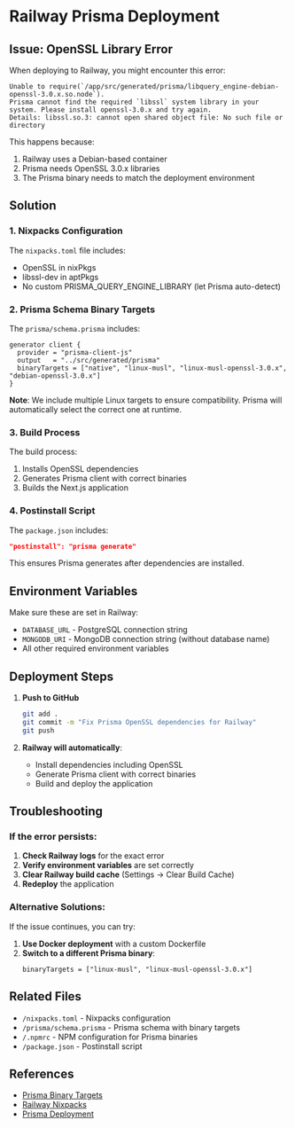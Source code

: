 # Railway Prisma Deployment

## Issue: OpenSSL Library Error

When deploying to Railway, you might encounter this error:
```
Unable to require(`/app/src/generated/prisma/libquery_engine-debian-openssl-3.0.x.so.node`).
Prisma cannot find the required `libssl` system library in your system. Please install openssl-3.0.x and try again.
Details: libssl.so.3: cannot open shared object file: No such file or directory
```

This happens because:
1. Railway uses a Debian-based container
2. Prisma needs OpenSSL 3.0.x libraries
3. The Prisma binary needs to match the deployment environment

## Solution

### 1. Nixpacks Configuration
The `nixpacks.toml` file includes:
- OpenSSL in nixPkgs
- libssl-dev in aptPkgs
- No custom PRISMA_QUERY_ENGINE_LIBRARY (let Prisma auto-detect)

### 2. Prisma Schema Binary Targets
The `prisma/schema.prisma` includes:
```prisma
generator client {
  provider = "prisma-client-js"
  output   = "../src/generated/prisma"
  binaryTargets = ["native", "linux-musl", "linux-musl-openssl-3.0.x", "debian-openssl-3.0.x"]
}
```

**Note**: We include multiple Linux targets to ensure compatibility. Prisma will automatically select the correct one at runtime.

### 3. Build Process
The build process:
1. Installs OpenSSL dependencies
2. Generates Prisma client with correct binaries
3. Builds the Next.js application

### 4. Postinstall Script
The `package.json` includes:
```json
"postinstall": "prisma generate"
```
This ensures Prisma generates after dependencies are installed.

## Environment Variables

Make sure these are set in Railway:
- `DATABASE_URL` - PostgreSQL connection string
- `MONGODB_URI` - MongoDB connection string (without database name)
- All other required environment variables

## Deployment Steps

1. **Push to GitHub**
   ```bash
   git add .
   git commit -m "Fix Prisma OpenSSL dependencies for Railway"
   git push
   ```

2. **Railway will automatically**:
   - Install dependencies including OpenSSL
   - Generate Prisma client with correct binaries
   - Build and deploy the application

## Troubleshooting

### If the error persists:

1. **Check Railway logs** for the exact error
2. **Verify environment variables** are set correctly
3. **Clear Railway build cache** (Settings → Clear Build Cache)
4. **Redeploy** the application

### Alternative Solutions:

If the issue continues, you can try:

1. **Use Docker deployment** with a custom Dockerfile
2. **Switch to a different Prisma binary**:
   ```prisma
   binaryTargets = ["linux-musl", "linux-musl-openssl-3.0.x"]
   ```

## Related Files

- `/nixpacks.toml` - Nixpacks configuration
- `/prisma/schema.prisma` - Prisma schema with binary targets
- `/.npmrc` - NPM configuration for Prisma binaries
- `/package.json` - Postinstall script

## References

- [Prisma Binary Targets](https://www.prisma.io/docs/reference/api-reference/prisma-schema-reference#binarytargets)
- [Railway Nixpacks](https://nixpacks.com/docs/configuration/file)
- [Prisma Deployment](https://www.prisma.io/docs/guides/deployment/deployment)